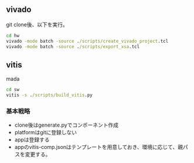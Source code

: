 
## vivado

git clone後、以下を実行。

```cmd
cd hw
vivado -mode batch -source ./scripts/create_vivado_project.tcl
vivado -mode batch -source ./scripts/export_xsa.tcl
```

## vitis

mada

```cmd
cd sw
vitis -s ./scripts/build_vitis.py
```

### 基本戦略

- clone後はgenerate.pyでコンポーネント作成
- platformはgitに登録しない
- appは登録する
- appのvitis-comp.jsonはテンプレートを用意しておき、環境に応じて、親パスを変更する。